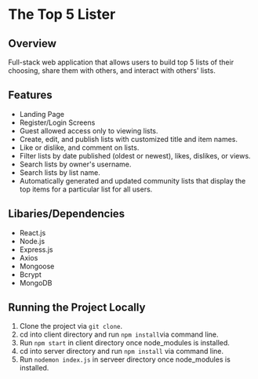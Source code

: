 # The Top 5 Lister
## Overview
Full-stack web application that allows users to build top 5 lists of their choosing, share them with others, and interact with others' lists.

## **Features**
- Landing Page
- Register/Login Screens
- Guest allowed access only to viewing lists.
- Create, edit, and publish lists with customized title and item names.
- Like or dislike, and comment on lists.
- Filter lists by date published (oldest or newest), likes, dislikes, or views.
- Search lists by owner's username.
- Search lists by list name.
- Automatically generated and updated community lists that display the top items for a particular list for all users.

## Libaries/Dependencies
- React.js
- Node.js
- Express.js
- Axios 
- Mongoose 
- Bcrypt
- MongoDB

## Running the Project Locally
1) Clone the project via ```git clone```.
2) cd into client directory and run ```npm install```via command line.
3) Run ```npm start``` in client directory once node_modules is installed.
4) cd into server directory and run ```npm install``` via command line.
5) Run ```nodemon index.js``` in serveer directory once node_modules is installed.


